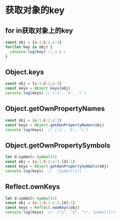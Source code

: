 
# 获取对象的key
## for in获取对象上的key  
```javascript
const obj = {a:1,b:2,c:3}
for(let key in obj) {
  console.log(key) // a b c
}
```
## Object.keys
```javascript
const obj = {a:1,b:2,c:3}
const keys = Object.keys(obj)
console.log(keys) // ['a', 'b', 'c']
```
## Object.getOwnPropertyNames
```javascript
const obj = {a:1,b:2,c:3}
const keys = Object.getOwnPropertyNames(obj)
console.log(keys)  // ['a', 'b', 'c']
```
## Object.getOwnPropertySymbols
```javascript
let d:symbol= Symbol(1)
const obj = {a:1,b:2,c:3,[d]:1}
const keys = Object.getOwnPropertySymbols(obj)
console.log(keys)  //  [Symbol(1)] 
```
## Reflect.ownKeys
```javascript
let d:symbol= Symbol(1)
const obj = {a:1,b:2,c:3,[d]:1}
const keys = Reflect.ownKeys(obj)
console.log(keys)  //  ["a", "b", "c", Symbol(1)] 
```